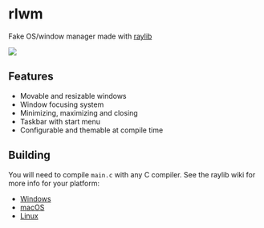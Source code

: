 # rlwm
Fake OS/window manager made with [raylib](https://github.com/raysan5/raylib)

![](https://user-images.githubusercontent.com/59177874/107687796-9c29e500-6caf-11eb-95bd-1bb53c372239.gif)

## Features
* Movable and resizable windows
* Window focusing system
* Minimizing, maximizing and closing
* Taskbar with start menu
* Configurable and themable at compile time

## Building
You will need to compile `main.c` with any C compiler. See the raylib wiki for more info for your platform:
* [Windows](https://github.com/raysan5/raylib/wiki/Working-on-Windows)
* [macOS](https://github.com/raysan5/raylib/wiki/Working-on-macOS)
* [Linux](https://github.com/raysan5/raylib/wiki/Working-on-GNU-Linux)